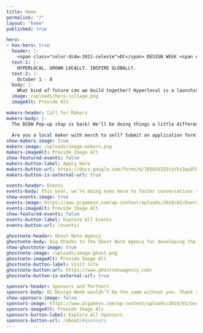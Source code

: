 ```yaml
---
title: Home
permalink: "/"
layout: "home"
published: true

hero:
- has-hero: true
  header: |-
    <span class="color-dcdw-2021-celeste">DC</span> DESIGN WEEK <span class="color-dcdw-2021-celeste">2021</span>
  text-1: |-
    HYPERLOCAL. GROWN LOCALLY. INSPIRE GLOBALLY.
  text-2: |-
    October 1 - 8
  body: |-
    What kind of future can we build together? Hyperlocal is a launching pad to empower the DC Design Week community to get involved and share crowd-sourced design perspectives. When we celebrate the dynamism and resolve of our vibrant community locally, we have the opportunity to elevate everyone’s voice to a global level.
  image: /uploads/hero-collage.png
  imageAlt: Provide Alt

makers-header: Call for Makers
makers-body: |-
  The DCDW Pop-up shop is back! We'll be doing things a little differently: a 1-evening Pop-Up Block Party on Friday, October 8, 6–10 pm, in a new location — the beautiful Brookland Arts Walk. 
  
  Are you a local maker with merch to sell? Submit an application form by Wednesday, September 1.
show-makers-image: true
makers-image: /uploads/image-makers.png
makers-imageAlt: Provide Image Alt
show-featured-events: false
makers-button-label: Apply Here
makers-button-url: https://docs.google.com/forms/d/185QVkIE5tyV5s3qu9lNcSXX8UF9yqRHkcjDOmCRePyY/edit
makers-button-is-external-url: true

events-header: Events
events-body: This year, we’re doing even more to foster conversations to challenge, and promote the grassroots history of the District, with a focus on the DMV’s unique local flavor and its impact.
show-events-image: true
events-image: https://www.pcgamesn.com/wp-content/uploads/2019/02/Overwatch-Baptiste-Abilities.jpg
events-imageAlt: Provide Image Alt
show-featured-events: false
events-button-label: Explore All Events
events-button-url: /events/

ghostnote-header: Ghost Note Agency
ghostnote-body: Big thanks to the Ghost Note Agency for developing the DCDW 2021 brand! Ghost Note Agency is a creative agency born and based in the District of Columbia. 
show-ghostnote-image: true
ghostnote-image: /uploads/image-ghost.png
ghostnote-imageAlt: Provide Image Alt
ghostnote-button-label: Visit Site
ghostnote-button-url: https://www.ghostnoteagency.com/
ghostnote-button-is-external-url: true

sponsors-header: Sponsors and Partners
sponsors-body: DC Design Week wouldn’t be the same without you. Thank you for your support.
show-sponsors-image: false
sponsors-image: https://www.pcgamesn.com/wp-content/uploads/2019/02/Overwatch-Baptiste-Abilities.jpg
sponsors-imageAlt: Provide Image Alt
sponsors-button-label: Explore All Sponsors
sponsors-button-url: /about/#sponsors
---
```

